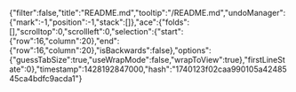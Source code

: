 {"filter":false,"title":"README.md","tooltip":"/README.md","undoManager":{"mark":-1,"position":-1,"stack":[]},"ace":{"folds":[],"scrolltop":0,"scrollleft":0,"selection":{"start":{"row":16,"column":20},"end":{"row":16,"column":20},"isBackwards":false},"options":{"guessTabSize":true,"useWrapMode":false,"wrapToView":true},"firstLineState":0},"timestamp":1428192847000,"hash":"1740123f02caa990105a4248545ca4bdfc9acda1"}